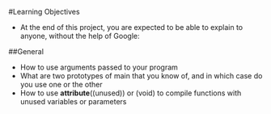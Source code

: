 #Learning Objectives
- At the end of this project, you are expected to be able to explain to anyone, without the help of Google:

##General
- How to use arguments passed to your program
- What are two prototypes of main that you know of, and in which case do you use one or the other
- How to use __attribute__((unused)) or (void) to compile functions with unused variables or parameters
